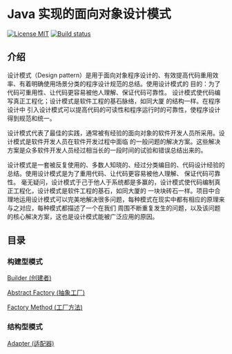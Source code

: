 
# Java 实现的面向对象设计模式

[![License MIT](https://img.shields.io/badge/license-MIT-blue.svg)](https://github.com/JamesZBL/java_design_patterns/blob/master/LICENSE)
[![Build status](https://travis-ci.org/JamesZBL/java_design_patterns.svg?branch=master)](https://travis-ci.org/JamesZBL/java_design_patterns)

## 介绍

设计模式（Design pattern）是用于面向对象程序设计的、有效提高代码重用效率、有着明确使用场景分类的程序设计规范的总结。使用设计模式的
目的：为了代码可重用性、让代码更容易被他人理解、保证代码可靠性。 设计模式使代码编写真正工程化；设计模式是软件工程的基石脉络，如同大厦
的结构一样。在程序设计中
引入设计模式可以提高代码的可读性和程序运行时的可靠性，使程序设计得到规范和统一。

设计模式代表了最佳的实践，通常被有经验的面向对象的软件开发人员所采用。设计模式是软件开发人员在软件开发过程中面临
的一般问题的解决方案。这些解决方案是众多软件开发人员经过相当长的一段时间的试验和错误总结出来的。

设计模式是一套被反复使用的、多数人知晓的、经过分类编目的、代码设计经验的总结。使用设计模式是为了重用代码、让代码更容易被他人理解、
保证代码可靠性。 毫无疑问，设计模式于己于他人于系统都是多赢的，设计模式使代码编制真正工程化，设计模式是软件工程的基石，如同大厦的
一块块砖石一样。项目中合理地运用设计模式可以完美地解决很多问题，每种模式在现实中都有相应的原理来与之对应，每种模式都描述了一个在我们
周围不断重复发生的问题，以及该问题的核心解决方案，这也是设计模式能被广泛应用的原因。

## 目录

### 构建型模式

[Builder (创建者)](https://github.com/JamesZBL/java_design_patterns/tree/master/builder) 

[Abstract Factory (抽象工厂)](https://github.com/JamesZBL/java_design_patterns/tree/master/abstract-factory)

[Factory Method (工厂方法)](https://github.com/JamesZBL/java_design_patterns/tree/master/factory-method)

### 结构型模式

[Adapter (适配器)](https://github.com/JamesZBL/java_design_patterns/tree/master/adapter)
